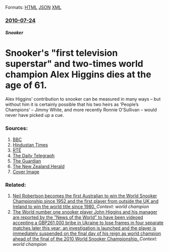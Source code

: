 
Formats: [HTML](/news/2010/07/24/snooker-s-first-television-superstar-and-two-times-world-champion-alex-higgins-dies-at-the-age-of-61.html)  [JSON](/news/2010/07/24/snooker-s-first-television-superstar-and-two-times-world-champion-alex-higgins-dies-at-the-age-of-61.json)  [XML](/news/2010/07/24/snooker-s-first-television-superstar-and-two-times-world-champion-alex-higgins-dies-at-the-age-of-61.xml)  

### [2010-07-24](/news/2010/07/24/index.md)

##### Snooker
# Snooker's "first television superstar" and two-times world champion Alex Higgins dies at the age of 61. 

Alex Higgins&rsquo; contribution to snooker can be measured in many ways &ndash; but without him it is certainly possible that his two heirs as &lsquo;People&rsquo;s Champions&rsquo; &ndash; Jimmy White, and more recently Ronnie O&rsquo;Sullivan &ndash; would never have picked up a cue.


### Sources:

1. [BBC](http://news.bbc.co.uk/sport2/hi/other_sports/snooker/8852042.stm)
2. [Hindustan Times](http://www.hindustantimes.com/Former-snooker-world-champion-Alex-Higgins-dies/Article1-577308.aspx)
3. [RTÉ](http://www.rte.ie/news/2010/0724/higginsa.html)
4. [The Daily Telegraph](http://www.telegraph.co.uk/sport/othersports/snooker/7908747/Alex-Higginss-popularity-down-to-rare-magnetism-says-Steve-Davis.html)
5. [The Guardian](http://www.guardian.co.uk/sport/2010/jul/25/alex-higgins-dies-aged-61)
6. [The New Zealand Herald](http://www.nzherald.co.nz/world/news/article.cfm?c_id=2&objectid=10661101)
6. [Cover Image](http://i.telegraph.co.uk/multimedia/archive/01685/Alex_Higgins_1685100a.jpg)

### Related:

1. [Neil Robertson becomes the first Australian to win the World Snooker Championship since 1952 and the first player from outside the UK and Ireland to win the world title since 1980. ](/news/2010/05/3/neil-robertson-becomes-the-first-australian-to-win-the-world-snooker-championship-since-1952-and-the-first-player-from-outside-the-uk-and-ir.md) _Context: world champion_
2. [The World number one snooker player John Higgins and his manager are reported by the "News of the World" to have been videoed accepting a GBP261,000 bribe in Ukraine to lose frames in four separate matches later this year; an investigation is launched and the player is immediately suspended on the final day of his reign as world champion ahead of the final of the 2010 World Snooker Championship. ](/news/2010/05/2/the-world-number-one-snooker-player-john-higgins-and-his-manager-are-reported-by-the-news-of-the-world-to-have-been-videoed-accepting-a-ag.md) _Context: world champion_
